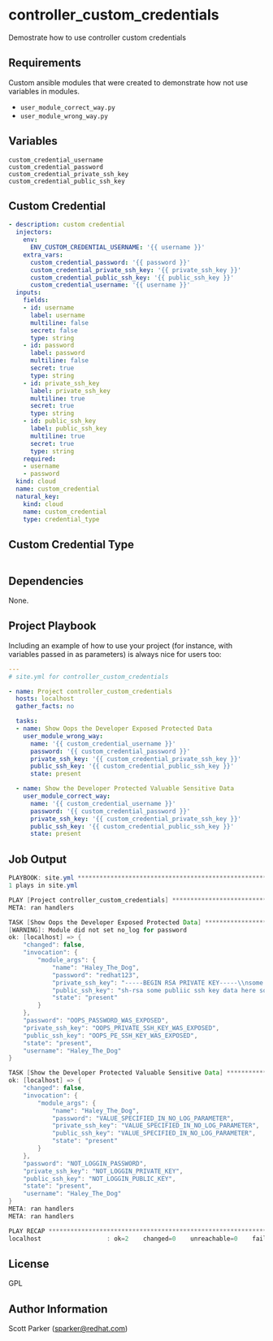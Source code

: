 controller_custom_credentials
=============================

Demostrate how to use controller custom credentials

Requirements
------------

Custom ansible modules that were created to demonstrate how not use variables in modules.

* `user_module_correct_way.py`
* `user_module_wrong_way.py`

Variables
---------

```
custom_credential_username
custom_credential_password
custom_credential_private_ssh_key
custom_credential_public_ssh_key
```

Custom Credential
-----------------
```yaml
- description: custom credential
  injectors:
    env:
      ENV_CUSTOM_CREDENTIAL_USERNAME: '{{ username }}'
    extra_vars:
      custom_credential_password: '{{ password }}'
      custom_credential_private_ssh_key: '{{ private_ssh_key }}'
      custom_credential_public_ssh_key: '{{ public_ssh_key }}'
      custom_credential_username: '{{ username }}'
  inputs:
    fields:
    - id: username
      label: username
      multiline: false
      secret: false
      type: string
    - id: password
      label: password
      multiline: false
      secret: true
      type: string
    - id: private_ssh_key
      label: private_ssh_key
      multiline: true
      secret: true
      type: string
    - id: public_ssh_key
      label: public_ssh_key
      multiline: true
      secret: true
      type: string
    required:
    - username
    - password
  kind: cloud
  name: custom_credential
  natural_key:
    kind: cloud
    name: custom_credential
    type: credential_type
```

Custom Credential Type
----------------------

```yaml

```

Dependencies
------------

None.

Project Playbook
----------------

Including an example of how to use your project (for instance, with variables passed in as parameters) is always nice for users too:

```yaml
---
# site.yml for controller_custom_credentials

- name: Project controller_custom_credentials
  hosts: localhost
  gather_facts: no

  tasks:
  - name: Show Oops the Developer Exposed Protected Data
    user_module_wrong_way:
      name: '{{ custom_credential_username }}'
      password: '{{ custom_credential_password }}'
      private_ssh_key: '{{ custom_credential_private_ssh_key }}'
      public_ssh_key: '{{ custom_credential_public_ssh_key }}'
      state: present

  - name: Show the Developer Protected Valuable Sensitive Data
    user_module_correct_way:
      name: '{{ custom_credential_username }}'
      password: '{{ custom_credential_password }}'
      private_ssh_key: '{{ custom_credential_private_ssh_key }}'
      public_ssh_key: '{{ custom_credential_public_ssh_key }}'
      state: present
```

Job Output
----------

```java
PLAYBOOK: site.yml *************************************************************
1 plays in site.yml

PLAY [Project controller_custom_credentials] ***********************************
META: ran handlers

TASK [Show Oops the Developer Exposed Protected Data] **************************
[WARNING]: Module did not set no_log for password
ok: [localhost] => {
    "changed": false,
    "invocation": {
        "module_args": {
            "name": "Haley_The_Dog",
            "password": "redhat123",
            "private_ssh_key": "-----BEGIN RSA PRIVATE KEY-----\\nsome private key data here\\n-----END RSA PRIVATE KEY-----",
            "public_ssh_key": "sh-rsa some publiic ssh key data here somename@somehost",
            "state": "present"
        }
    },
    "password": "OOPS_PASSWORD_WAS_EXPOSED",
    "private_ssh_key": "OOPS_PRIVATE_SSH_KEY_WAS_EXPOSED",
    "public_ssh_key": "OOPS_PE_SSH_KEY_WAS_EXPOSED",
    "state": "present",
    "username": "Haley_The_Dog"
}

TASK [Show the Developer Protected Valuable Sensitive Data] ********************
ok: [localhost] => {
    "changed": false,
    "invocation": {
        "module_args": {
            "name": "Haley_The_Dog",
            "password": "VALUE_SPECIFIED_IN_NO_LOG_PARAMETER",
            "private_ssh_key": "VALUE_SPECIFIED_IN_NO_LOG_PARAMETER",
            "public_ssh_key": "VALUE_SPECIFIED_IN_NO_LOG_PARAMETER",
            "state": "present"
        }
    },
    "password": "NOT_LOGGIN_PASSWORD",
    "private_ssh_key": "NOT_LOGGIN_PRIVATE_KEY",
    "public_ssh_key": "NOT_LOGGIN_PUBLIC_KEY",
    "state": "present",
    "username": "Haley_The_Dog"
}
META: ran handlers
META: ran handlers

PLAY RECAP *********************************************************************
localhost                  : ok=2    changed=0    unreachable=0    failed=0    skipped=0    rescued=0    ignored=0   
```

License
-------

GPL

Author Information
------------------

Scott Parker (sparker@redhat.com)
